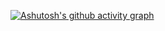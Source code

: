 
<!-- ### Hi there 👋-->
[![Ashutosh's github activity graph](https://github-readme-activity-graph.vercel.app/graph?username=NoyeArk&theme=github-compact)](https://github.com/ashutosh00710/github-readme-activity-graph)

<!--
**NoyeArk/NoyeArk** is a ✨ _special_ ✨ repository because its `README.md` (this file) appears on your GitHub profile.

Here are some ideas to get you started:

- 🔭 I’m currently working on ...
- 🌱 I’m currently learning ...
- 👯 I’m looking to collaborate on ...
- 🤔 I’m looking for help with ...
- 💬 Ask me about ...
- 📫 How to reach me: ...
- 😄 Pronouns: ...
- ⚡ Fun fact: ...
-->
